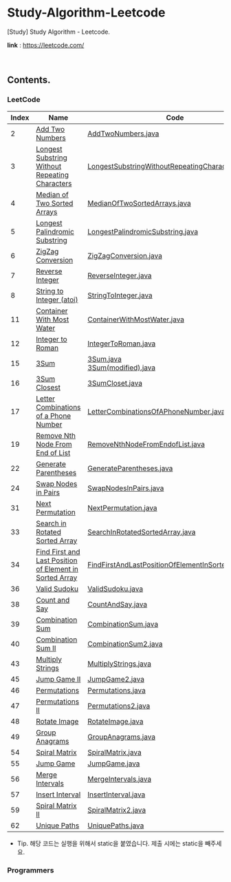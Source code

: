 # Study-Algorithm-Leetcode

[Study] Study Algorithm - Leetcode.

**link** : https://leetcode.com/

<br/>

## Contents.

### LeetCode

| Index | Name                                                         | Code    
| ----- | ------------------------------------------------------------ | ------------------------------------------------------------ |
| 2     | [Add Two Numbers](https://leetcode.com/problems/add-two-numbers) | [AddTwoNumbers.java](./1-50/AddTwoNumbers.java)              |
| 3     | [Longest Substring Without Repeating Characters](https://leetcode.com/problems/longest-substring-without-repeating-characters) | [LongestSubstringWithoutRepeatingCharacters.java](./1-50/LongestSubstringWithoutRepeatingCharacters.java) |
| 4     | [Median of Two Sorted Arrays](https://leetcode.com/problems/median-of-two-sorted-arrays) | [MedianOfTwoSortedArrays.java](./1-50/MedianOfTwoSortedArrays.java) |
| 5     | [Longest Palindromic Substring](https://leetcode.com/problems/longest-palindromic-substring) | [LongestPalindromicSubstring.java](./1-50/LongestPalindromicSubstring.java) |
| 6     | [ZigZag Conversion](https://leetcode.com/problems/zigzag-conversion) | [ZigZagConversion.java](./1-50/ZigZagConversion.java)        |
| 7     | [Reverse Integer](https://leetcode.com/problems/reverse-integer) | [ReverseInteger.java](./1-50/ReverseInteger.java)            |
| 8     | [String to Integer (atoi)](https://leetcode.com/problems/string-to-integer-atoi) | [StringToInteger.java](./1-50/StringToInteger.java)          |
| 11    | [Container With Most Water](https://leetcode.com/problems/container-with-most-water) | [ContainerWithMostWater.java](./1-50/ContainerWithMostWater.java) |
| 12    | [Integer to Roman](https://leetcode.com/problems/integer-to-roman) | [IntegerToRoman.java](./1-50/IntegerToRoman.java)            |
| 15    | [3Sum](https://leetcode.com/problems/3sum)                   | [3Sum.java](https://github.com/Azderica/Study-Algorithm-Leetcode/blob/master/3Sum.java) <br/> [3Sum(modified).java](<./1-50/3Sum(modified).java>) |
| 16    | [3Sum Closest](https://leetcode.com/problems/3sum-closest)   | [3SumCloset.java](./1-50/3SumCloset.java)                    |
| 17    | [Letter Combinations of a Phone Number](https://leetcode.com/problems/letter-combinations-of-a-phone-number) | [LetterCombinationsOfAPhoneNumber.java](./1-50/LetterCombinationsOfAPhoneNumber.java) |
| 19    | [Remove Nth Node From End of List](https://leetcode.com/problems/remove-nth-node-from-end-of-list) | [RemoveNthNodeFromEndofList.java](./1-50/RemoveNthNodeFromEndofList.java) |
| 22    | [Generate Parentheses](https://leetcode.com/problems/generate-parentheses) | [GenerateParentheses.java](./1-50/GenerateParentheses.java)  |
| 24    | [Swap Nodes in Pairs](https://leetcode.com/problems/swap-nodes-in-pairs) | [SwapNodesInPairs.java](./1-50/SwapNodesInPairs.java)        |
| 31    | [Next Permutation](https://leetcode.com/problems/next-permutation) | [NextPermutation.java](./1-50/NextPermutation.java)          |
| 33    | [Search in Rotated Sorted Array](https://leetcode.com/problems/search-in-rotated-sorted-array/submissions/) | [SearchInRotatedSortedArray.java](./1-50/SearchInRotatedSortedArray.java) |
| 34    | [Find First and Last Position of Element in Sorted Array](https://leetcode.com/problems/find-first-and-last-position-of-element-in-sorted-array) | [FindFirstAndLastPositionOfElementInSortedArray.java](./1-50/FindFirstAndLastPositionOfElementInSortedArray.java) |
| 36    | [Valid Sudoku](https://leetcode.com/problems/valid-sudoku)   | [ValidSudoku.java](./1-50/ValidSudoku.java)                  |
| 38    | [Count and Say](https://leetcode.com/problems/count-and-say) | [CountAndSay.java](./1-50/CountAndSay.java)                  |
| 39    | [Combination Sum](https://leetcode.com/problems/combination-sum) | [CombinationSum.java](./1-50/CombinationSum.java)            |
| 40    | [Combination Sum II](https://leetcode.com/problems/combination-sum-ii) | [CombinationSum2.java](./1-50/CombinationSum2.java)          |
| 43    | [Multiply Strings](https://leetcode.com/problems/multiply-strings) | [MultiplyStrings.java](./1-50/MultiplyStrings.java)          |
| 45    | [Jump Game II](https://leetcode.com/problems/jump-game-ii)   | [JumpGame2.java](./1-50/JumpGame2.java)                      |
| 46    | [Permutations](https://leetcode.com/problems/permutations)   | [Permutations.java](./1-50/Permutations.java)                |
| 47    | [Permutations II](https://leetcode.com/problems/permutations-ii) | [Permutations2.java](./1-50/Permutations2.java)              |
| 48    | [Rotate Image](https://leetcode.com/problems/rotate-image)   | [RotateImage.java](./1-50/RotateImage.java)                  |
| 49    | [Group Anagrams](https://leetcode.com/problems/group-anagrams) | [GroupAnagrams.java](./1-50/GroupAnagrams.java)              |
| 54    | [Spiral Matrix](https://leetcode.com/problems/spiral-matrix) | [SpiralMatrix.java](./51-100/SpiralMatrix.java)              |
| 55    | [Jump Game](https://leetcode.com/problems/jump-game)         | [JumpGame.java](./51-100/JumpGame.java)                      |
| 56    | [Merge Intervals](https://leetcode.com/problems/merge-intervals) | [MergeIntervals.java](./51-100/MergeIntervals.java)          |
| 57    | [Insert Interval](https://leetcode.com/problems/insert-interval) | [InsertInterval.java](./51-100/InsertInterval.java)          |
| 59    | [Spiral Matrix II](https://leetcode.com/problems/spiral-matrix-ii) | [SpiralMatrix2.java](./51-100/SpiralMatrix2.java)            |
| 62    | [Unique Paths](https://leetcode.com/problems/unique-paths)   | [UniquePaths.java](./51-100/UniquePaths.java)                |



- Tip. 해당 코드는 실행을 위해서 static을 붙였습니다. 제출 시에는 static을 빼주세요.

### Programmers


